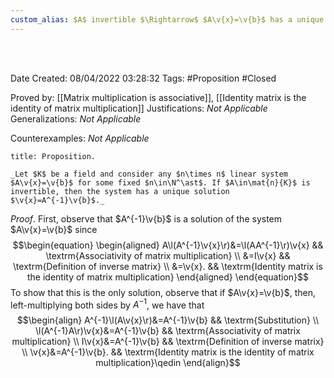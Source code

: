 ```yaml
---
custom_alias: $A$ invertible $\Rightarrow$ $A\v{x}=\v{b}$ has a unique solution
---
```


<br />
<br />

Date Created: 08/04/2022 03:28:32
Tags: #Proposition #Closed

Proved by: [[Matrix multiplication is associative]], [[Identity matrix is the identity of matrix multiplication]]
Justifications: _Not Applicable_
Generalizations: _Not Applicable_

Counterexamples: _Not Applicable_

``` ad-Proposition
title: Proposition.

_Let $K$ be a field and consider any $n\times n$ linear system $A\v{x}=\v{b}$ for some fixed $n\in\N^\ast$. If $A\in\mat{n}{K}$ is invertible, then the system has a unique solution $\v{x}=A^{-1}\v{b}$._

```

_Proof_. First, observe that $A^{-1}\v{b}$ is a solution of the system $A\v{x}=\v{b}$ since
$$\begin{equation}
    \begin{aligned}
        A\l(A^{-1}\v{x}\r)&=\l(AA^{-1}\r)\v{x} && \textrm{Associativity of matrix multiplication} \\
        &=I\v{x} && \textrm{Definition of inverse matrix} \\
        &=\v{x}. && \textrm{Identity matrix is the identity of matrix multiplication}
    \end{aligned}
\end{equation}$$
To show that this is the only solution, observe that if $A\v{x}=\v{b}$, then, left-multiplying both sides by $A^{-1}$, we have that
$$\begin{align}
    A^{-1}\l(A\v{x}\r)&=A^{-1}\v{b} && \textrm{Substitution} \\
    \l(A^{-1}A\r)\v{x}&=A^{-1}\v{b} && \textrm{Associativity of matrix multiplication} \\
    I\v{x}&=A^{-1}\v{b} && \textrm{Definition of inverse matrix} \\
    \v{x}&=A^{-1}\v{b}. && \textrm{Identity matrix is the identity of matrix multiplication}\qedin
\end{align}$$
